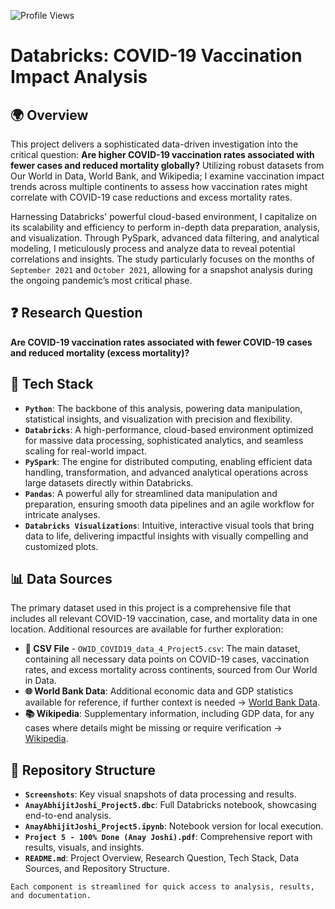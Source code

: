![Profile Views](https://komarev.com/ghpvc/?username=anay-a-joshi&color=green)  

# Databricks: COVID-19 Vaccination Impact Analysis  

## 🌍 Overview
This project delivers a sophisticated data-driven investigation into the critical question: **Are higher COVID-19 vaccination rates associated with fewer cases and reduced mortality globally?** Utilizing robust datasets from Our World in Data, World Bank, and Wikipedia; I examine vaccination impact trends across multiple continents to assess how vaccination rates might correlate with COVID-19 case reductions and excess mortality rates.

Harnessing Databricks' powerful cloud-based environment, I capitalize on its scalability and efficiency to perform in-depth data preparation, analysis, and visualization. Through PySpark, advanced data filtering, and analytical modeling, I meticulously process and analyze data to reveal potential correlations and insights. The study particularly focuses on the months of ```September 2021``` and ```October 2021```, allowing for a snapshot analysis during the ongoing pandemic’s most critical phase.

## ❓ Research Question  

**Are COVID-19 vaccination rates associated with fewer COVID-19 cases and reduced mortality (excess mortality)?**

## 🔧 Tech Stack  

* **`Python`**: The backbone of this analysis, powering data manipulation, statistical insights, and visualization with precision and flexibility.  
* **`Databricks`**: A high-performance, cloud-based environment optimized for massive data processing, sophisticated analytics, and seamless scaling for real-world impact.  
* **`PySpark`**: The engine for distributed computing, enabling efficient data handling, transformation, and advanced analytical operations across large datasets directly within Databricks.  
* **`Pandas`**: A powerful ally for streamlined data manipulation and preparation, ensuring smooth data pipelines and an agile workflow for intricate analyses.  
* **`Databricks Visualizations`**: Intuitive, interactive visual tools that bring data to life, delivering impactful insights with visually compelling and customized plots.


## 📊 Data Sources  

The primary dataset used in this project is a comprehensive file that includes all relevant COVID-19 vaccination, case, and mortality data in one location. Additional resources are available for further exploration:  
- **📄 CSV File** - `OWID_COVID19_data_4_Project5.csv`: The main dataset, containing all necessary data points on COVID-19 cases, vaccination rates, and excess mortality across continents, sourced from Our World in Data.  
- **🌐 World Bank Data**: Additional economic data and GDP statistics available for reference, if further context is needed -> [World Bank Data](https://data.worldbank.org).  
- **📚 Wikipedia**: Supplementary information, including GDP data, for any cases where details might be missing or require verification -> [Wikipedia](https://en.wikipedia.org).  



## 📂 Repository Structure

- **`Screenshots`**: Key visual snapshots of data processing and results.
- **`AnayAbhijitJoshi_Project5.dbc`**: Full Databricks notebook, showcasing end-to-end analysis.
- **`AnayAbhijitJoshi_Project5.ipynb`**: Notebook version for local execution.
- **`Project 5 - 100% Done (Anay Joshi).pdf`**: Comprehensive report with results, visuals, and insights.
- **`README.md`**: Project Overview, Research Question, Tech Stack, Data Sources, and Repository Structure.

```
Each component is streamlined for quick access to analysis, results, and documentation.
```  
